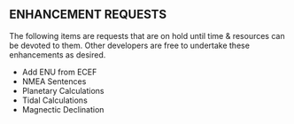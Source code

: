 ## ENHANCEMENT REQUESTS

The following items are requests that are on hold until time & resources can be devoted to them. Other developers are free to undertake these enhancements as desired. 

* Add ENU from ECEF
* NMEA Sentences
* Planetary Calculations
* Tidal Calculations
* Magnectic Declination
